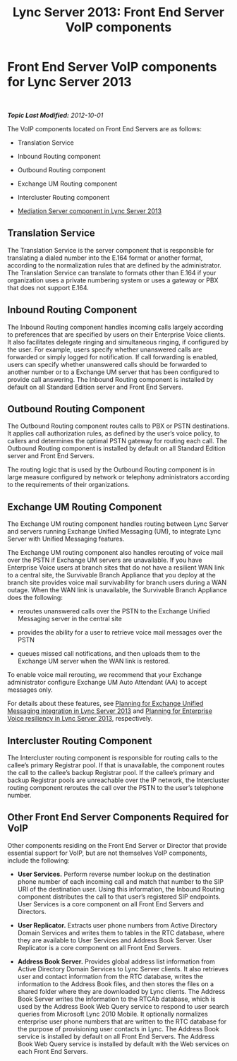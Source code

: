 ﻿---
title: 'Lync Server 2013: Front End Server VoIP components'
TOCTitle: Front End Server VoIP components
ms:assetid: 310e81a7-da45-47d4-95d0-92837e386502
ms:mtpsurl: https://technet.microsoft.com/en-us/library/Gg425812(v=OCS.15)
ms:contentKeyID: 48183765
ms.date: 07/23/2014
mtps_version: v=OCS.15
---

<div data-xmlns="http://www.w3.org/1999/xhtml">

<div class="topic" data-xmlns="http://www.w3.org/1999/xhtml" data-msxsl="urn:schemas-microsoft-com:xslt" data-cs="http://msdn.microsoft.com/en-us/">

<div data-asp="http://msdn2.microsoft.com/asp">

# Front End Server VoIP components for Lync Server 2013

</div>

<div id="mainSection">

<div id="mainBody">

<span> </span>

_**Topic Last Modified:** 2012-10-01_

The VoIP components located on Front End Servers are as follows:

  - Translation Service

  - Inbound Routing component

  - Outbound Routing component

  - Exchange UM Routing component

  - Intercluster Routing component

  - [Mediation Server component in Lync Server 2013](lync-server-2013-mediation-server-component.md)

<div>

## Translation Service

The Translation Service is the server component that is responsible for translating a dialed number into the E.164 format or another format, according to the normalization rules that are defined by the administrator. The Translation Service can translate to formats other than E.164 if your organization uses a private numbering system or uses a gateway or PBX that does not support E.164.

</div>

<div>

## Inbound Routing Component

The Inbound Routing component handles incoming calls largely according to preferences that are specified by users on their Enterprise Voice clients. It also facilitates delegate ringing and simultaneous ringing, if configured by the user. For example, users specify whether unanswered calls are forwarded or simply logged for notification. If call forwarding is enabled, users can specify whether unanswered calls should be forwarded to another number or to a Exchange UM server that has been configured to provide call answering. The Inbound Routing component is installed by default on all Standard Edition server and Front End Servers.

</div>

<div>

## Outbound Routing Component

The Outbound Routing component routes calls to PBX or PSTN destinations. It applies call authorization rules, as defined by the user’s voice policy, to callers and determines the optimal PSTN gateway for routing each call. The Outbound Routing component is installed by default on all Standard Edition server and Front End Servers.

The routing logic that is used by the Outbound Routing component is in large measure configured by network or telephony administrators according to the requirements of their organizations.

</div>

<div>

## Exchange UM Routing Component

The Exchange UM routing component handles routing between Lync Server and servers running Exchange Unified Messaging (UM), to integrate Lync Server with Unified Messaging features.

The Exchange UM routing component also handles rerouting of voice mail over the PSTN if Exchange UM servers are unavailable. If you have Enterprise Voice users at branch sites that do not have a resilient WAN link to a central site, the Survivable Branch Appliance that you deploy at the branch site provides voice mail survivability for branch users during a WAN outage. When the WAN link is unavailable, the Survivable Branch Appliance does the following:

  - reroutes unanswered calls over the PSTN to the Exchange Unified Messaging server in the central site

  - provides the ability for a user to retrieve voice mail messages over the PSTN

  - queues missed call notifications, and then uploads them to the Exchange UM server when the WAN link is restored.

To enable voice mail rerouting, we recommend that your Exchange administrator configure Exchange UM Auto Attendant (AA) to accept messages only.

For details about these features, see [Planning for Exchange Unified Messaging integration in Lync Server 2013](lync-server-2013-planning-for-exchange-unified-messaging-integration.md) and [Planning for Enterprise Voice resiliency in Lync Server 2013](lync-server-2013-planning-for-enterprise-voice-resiliency.md), respectively.

</div>

<div>

## Intercluster Routing Component

The Intercluster routing component is responsible for routing calls to the callee’s primary Registrar pool. If that is unavailable, the component routes the call to the callee’s backup Registrar pool. If the callee’s primary and backup Registrar pools are unreachable over the IP network, the Intercluster routing component reroutes the call over the PSTN to the user’s telephone number.

</div>

<div>

## Other Front End Server Components Required for VoIP

Other components residing on the Front End Server or Director that provide essential support for VoIP, but are not themselves VoIP components, include the following:

  - **User Services.** Perform reverse number lookup on the destination phone number of each incoming call and match that number to the SIP URI of the destination user. Using this information, the Inbound Routing component distributes the call to that user’s registered SIP endpoints. User Services is a core component on all Front End Servers and Directors.

  - **User Replicator.** Extracts user phone numbers from Active Directory Domain Services and writes them to tables in the RTC database, where they are available to User Services and Address Book Server. User Replicator is a core component on all Front End Servers.

  - **Address Book Server.** Provides global address list information from Active Directory Domain Services to Lync Server clients. It also retrieves user and contact information from the RTC database, writes the information to the Address Book files, and then stores the files on a shared folder where they are downloaded by Lync clients. The Address Book Server writes the information to the RTCAb database, which is used by the Address Book Web Query service to respond to user search queries from Microsoft Lync 2010 Mobile. It optionally normalizes enterprise user phone numbers that are written to the RTC database for the purpose of provisioning user contacts in Lync. The Address Book service is installed by default on all Front End Servers. The Address Book Web Query service is installed by default with the Web services on each Front End Servers.

</div>

</div>

<span> </span>

</div>

</div>

</div>

